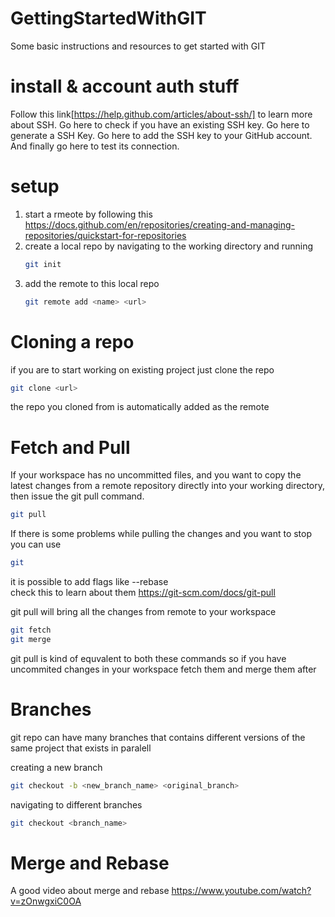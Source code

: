 # GettingStartedWithGIT
Some basic instructions and resources to get started with GIT

# install & account auth stuff
Follow this link[https://help.github.com/articles/about-ssh/] to learn more about SSH.
Go here to check if you have an existing SSH key.
Go here to generate a SSH Key.
Go here to add the SSH key to your GitHub account.
And finally go here to test its connection.


# setup
1. start a rmeote by following this https://docs.github.com/en/repositories/creating-and-managing-repositories/quickstart-for-repositories
2. create a local repo by navigating to the working directory and running
   ```bash
   git init
   ```
3. add the remote to this local repo
   ```bash
   git remote add <name> <url>
   ```
# Cloning a repo
if you are to start working on existing project just clone the repo
```bash
git clone <url>
```
the repo you cloned from is automatically added as the remote 
# Fetch and Pull
If your workspace has no uncommitted files, and you want to copy the latest changes from a remote repository directly into your working directory, then issue the git pull command.
```bash
git pull
```
If there is some problems while pulling the changes and you want to stop you can use 
```bash
git 
```

it is possible to add flags like --rebase  
check this to learn about them 
https://git-scm.com/docs/git-pull


git pull will bring all the changes from remote to your workspace
```bash
git fetch
git merge
```
git pull is kind of equvalent to both these commands so if you have uncommited changes in your workspace fetch them and merge them after

# Branches
git repo can have many branches that contains different versions of the same project that exists in paralell

creating a new branch
```bash
git checkout -b <new_branch_name> <original_branch> 
```
navigating to different branches
```bash
git checkout <branch_name>
```

# Merge and Rebase
A good video about merge and rebase
https://www.youtube.com/watch?v=zOnwgxiC0OA



